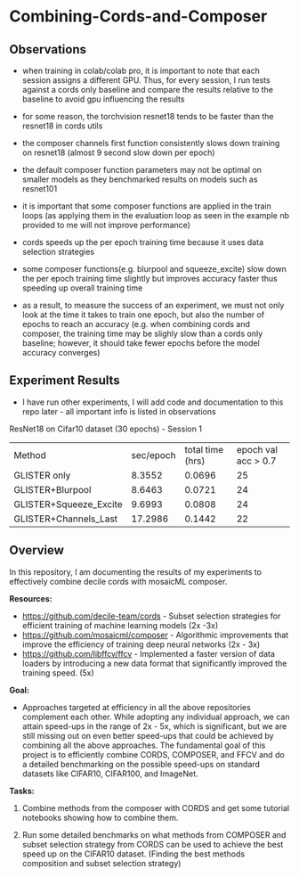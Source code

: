# Combining-Cords-and-Composer

## Observations

- when training in colab/colab pro, it is important to note that each session assigns a different GPU. Thus, for every session, I run tests against a cords only baseline and compare the results relative to the baseline to avoid gpu influencing the results
- for some reason, the torchvision resnet18 tends to be faster than the resnet18 in cords utils
- the composer channels first function consistently slows down training on resnet18 (almost 9 second slow down per epoch)
- the default composer function parameters may not be optimal on smaller models as they benchmarked results on models such as resnet101
- it is important that some composer functions are applied in the train loops (as applying them in the evaluation loop as seen in the example nb provided to me will not improve performance)
 
- cords speeds up the per epoch training time because it uses data selection strategies
- some composer functions(e.g. blurpool and squeeze_excite) slow down the per epoch training time slightly but improves accuracy faster thus speeding up overall training time
- as a result, to measure the success of an experiment, we must not only look at the time it takes to train one epoch, but also the number of epochs to reach an accuracy (e.g. when combining cords and composer, the training time may be slighly slow than a cords only baseline; however, it should take fewer epochs before the model accuracy converges)

## Experiment Results

* I have run other experiments, I will add code and documentation to this repo later - all important info is listed in observations

ResNet18 on Cifar10 dataset (30 epochs) - Session 1

<table>
  <tr>
    <td>Method</td>
    <td>sec/epoch</td>
    <td>total time (hrs)</td>
    <td>epoch val acc > 0.7</td>
  </tr>
  <tr>
    <td>GLISTER only</td>
    <td>8.3552</td>
    <td>0.0696</td>
    <td>25</td>
  </tr>
  <tr>
    <td>GLISTER+Blurpool</td>
    <td>8.6463</td>
    <td>0.0721</td>
    <td>24</td>
  </tr>
  <tr>
    <td>GLISTER+Squeeze_Excite</td>
    <td>9.6993</td>
    <td>0.0808</td>
    <td>24</td>
  </tr>
  <tr>
    <td>GLISTER+Channels_Last</td>
    <td>17.2986</td>
    <td>0.1442</td>
    <td>22</td>
  </tr>
</table>

## Overview

In this repository, I am documenting the results of my experiments to effectively combine decile cords with mosaicML composer.

**Resources:**

- https://github.com/decile-team/cords - Subset selection strategies for efficient training of machine learning models (2x -3x)
- https://github.com/mosaicml/composer - Algorithmic improvements that improve the efficiency of training deep neural networks (2x - 3x)
- https://github.com/libffcv/ffcv - Implemented a faster version of data loaders by introducing a new data format that significantly improved the training speed. (5x)

**Goal:**

- Approaches targeted at efficiency in all the above repositories complement each other. While adopting any individual approach, we can attain speed-ups in the range of 2x - 5x, which is significant, but we are still missing out on even better speed-ups that could be achieved by combining all the above approaches. The fundamental goal of this project is to efficiently combine CORDS, COMPOSER, and FFCV and do a detailed benchmarking on the possible speed-ups on standard datasets like CIFAR10, CIFAR100, and ImageNet.

**Tasks:**

1. Combine methods from the composer with CORDS and get some tutorial notebooks showing how to combine them.

2. Run some detailed benchmarks on what methods from COMPOSER and subset selection strategy from CORDS can be used to achieve the best speed up on the CIFAR10 dataset. (Finding the best methods composition and subset selection strategy)

